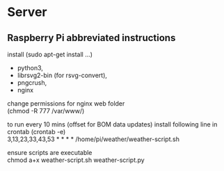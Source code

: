 Server
======

## Raspberry Pi abbreviated instructions

install (sudo apt-get install ...)  
  * python3,  
  * librsvg2-bin (for rsvg-convert),  
  * pngcrush,  
  * nginx
  
change permissions for nginx web folder  
(chmod -R 777 /var/www/)

to run every 10 mins (offset for BOM data updates) install following line in crontab (crontab -e)  
3,13,23,33,43,53 * * * * /home/pi/weather/weather-script.sh

ensure scripts are executable  
chmod a+x weather-script.sh weather-script.py
